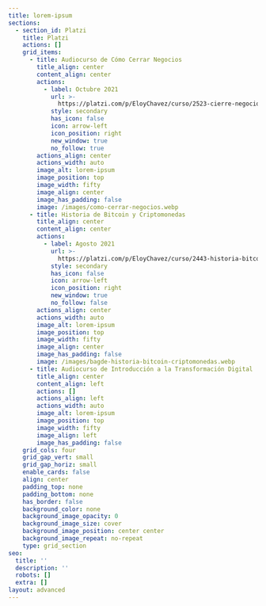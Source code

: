 ```yaml
---
title: lorem-ipsum
sections:
  - section_id: Platzi
    title: Platzi
    actions: []
    grid_items:
      - title: Audiocurso de Cómo Cerrar Negocios
        title_align: center
        content_align: center
        actions:
          - label: Octubre 2021
            url: >-
              https://platzi.com/p/EloyChavez/curso/2523-cierre-negocios/diploma/detalle/
            style: secondary
            has_icon: false
            icon: arrow-left
            icon_position: right
            new_window: true
            no_follow: true
        actions_align: center
        actions_width: auto
        image_alt: lorem-ipsum
        image_position: top
        image_width: fifty
        image_align: center
        image_has_padding: false
        image: /images/como-cerrar-negocios.webp
      - title: Historia de Bitcoin y Criptomonedas
        title_align: center
        content_align: center
        actions:
          - label: Agosto 2021
            url: >-
              https://platzi.com/p/EloyChavez/curso/2443-historia-bitcoin/diploma/detalle/
            style: secondary
            has_icon: false
            icon: arrow-left
            icon_position: right
            new_window: true
            no_follow: false
        actions_align: center
        actions_width: auto
        image_alt: lorem-ipsum
        image_position: top
        image_width: fifty
        image_align: center
        image_has_padding: false
        image: /images/bagde-historia-bitcoin-criptomonedas.webp
      - title: Audiocurso de Introducción a la Transformación Digital
        title_align: center
        content_align: left
        actions: []
        actions_align: left
        actions_width: auto
        image_alt: lorem-ipsum
        image_position: top
        image_width: fifty
        image_align: left
        image_has_padding: false
    grid_cols: four
    grid_gap_vert: small
    grid_gap_horiz: small
    enable_cards: false
    align: center
    padding_top: none
    padding_bottom: none
    has_border: false
    background_color: none
    background_image_opacity: 0
    background_image_size: cover
    background_image_position: center center
    background_image_repeat: no-repeat
    type: grid_section
seo:
  title: ''
  description: ''
  robots: []
  extra: []
layout: advanced
---
```


